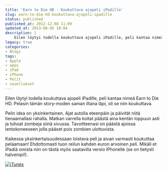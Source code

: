 ```yaml
---
title: 'Earn to Die HD - Koukuttava ajopeli iPadille'
slug: earn-to-die-hd-koukuttava-ajopeli-ipadille
status: published
published_at: 2012-12-08 11:09
updated_at: 2013-08-05 18:04
description: |
    Eilen löytyi todella koukuttava ajopeli iPadille, peli kantaa nimeä Earn to Die HD. Pelasin tämän story-moden saman iltana läpi, oli se niin koukuttava. Pelin idea on yksinkertainen. Ajat autolla eteenpäin ja päivität niitä tienaamallasi rahalla. Matkan varrella koitat päästä aina kentän loppuun asti ja tuhoat zombeja siinä sivussa. Tavoitteenasi on päästä ajoissa lentokoneeseen jolla pääset… Jatka lukemista Earn to Die HD – Koukuttava ajopeli iPadille
legacy: true
categories:
- Blogi
tags:
- Apple
- apps
- iPad
- iPhone
- Pelit
- sovellukset
---
```


<p>Eilen löytyi todella koukuttava ajopeli iPadille, peli kantaa nimeä Earn to Die HD. Pelasin tämän story-moden saman iltana läpi, oli se niin koukuttava.</p>
<p>Pelin idea on yksinkertainen. Ajat autolla eteenpäin ja päivität niitä tienaamallasi rahalla. Matkan varrella koitat päästä aina kentän loppuun asti ja tuhoat zombeja siinä sivussa. Tavoitteenasi on päästä ajoissa lentokoneeseen jolla pääset pois zombien ulottuvista.</p>
<p>Kaikessa yksinkertaisuudessaan loistava peli ja aivan varmasti koukuttaa pelaamaan! Ehdottomasti tuon reilun kahden euron arvoinen peli. Mikäli et iPadiä omista niin on tästä myös saatavilla versio iPhonelle (se on tietysti halvempi!).</p>
<p><a href="http://clkuk.tradedoubler.com/click?p=24366&#038;a=2037951&#038;url=https%3A%2F%2Fitunes.apple.com%2Ffi%2Fapp%2Fearn-to-die-hd%2Fid554941343%3Fmt%3D8%26partnerId%3D2003" target="itunes_store"><img decoding="async" src="http://linkmaker.itunes.apple.com/htmlResources/assets/fi_fi/images/web/linkmaker/badge_appstore-lrg.png" alt="iTunes" style="border:0;"/></a></p>
